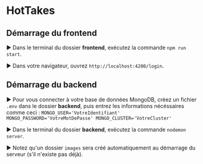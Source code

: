 # HotTakes

## Démarrage du frontend

► Dans le terminal du dossier **frontend**, exécutez la commande `npm run start`.

► Dans votre navigateur, ouvrez `http://localhost:4200/login`.

## Démarrage du backend

► Pour vous connecter à votre base de données MongoDB, créez un fichier `.env` dans le dossier **backend**, puis entrez les informations nécéssaires comme ceci :
`MONGO_USER='VotreIdentifiant'
MONGO_PASSWORD='VotreMotDePasse'
MONGO_CLUSTER='VotreCluster'`

► Dans le terminal du dossier **backend**, exécutez la commande `nodemon server`.

► Notez qu'un dossier `images` sera créé automatiquement au démarrage du serveur (s'il n'existe pas déjà).